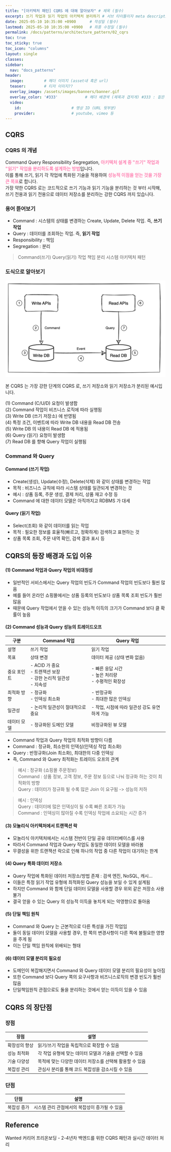 ```yaml
---
title: "[아키텍처 패턴] CQRS 에 대해 알아보자" # 제목 (필수)
excerpt: 쓰기 작업과 읽기 작업의 아키텍처 분리하기 # 서브 타이틀이자 meta description (필수)
date: 2025-05-10 10:35:00 +0900      # 작성일 (필수)
lastmod: 2025-05-10 10:35:00 +0900   # 최종 수정일 (필수)
permalink: /docs/patterns/architecture_pattern/02_cqrs
toc: true
toc_sticky: true
toc_icon: "columns"
layout: single
classes: 
sidebar:
  nav: "docs_patterns"
header: 
  image:         # 헤더 이미지 (asset내 혹은 url)
  teaser:        # 티저 이미지??
  overlay_image: /assets/images/banners/banner.gif
  overlay_color: '#333'            # 헤더 배경색 (제목과 겹치게) #333 : 짙은 회색 (필수)
  video:
    id:                      # 영상 ID (URL 뒷부분)
    provider:                # youtube, vimeo 등
---
```

<!--postNo: 20250510_001-->

## CQRS  

### CQRS 의 개념  

Command Query Responsibility Segregation, <b><font color="FF82B2">아키텍처 설계 중 "쓰기" 작업과 "읽기" 작업을 분리하도록 설계하는 방법</font></b>입니다.  
이를 통해 쓰기, 읽기 각 작업에 특화된 기술을 적용하여 <b><font color="FF82B2">성능적 이점을 얻는 것을 가장 큰 목표</font></b>로 합니다.  
가장 약한 CQRS 로는 코드적으로 쓰기 기능과 읽기 기능을 분리하는 것 부터 시작해,  
쓰기 전용과 읽기 전용으로 데이터 저장소를 분리하는 강한 CQRS 까지 있습니다.  

### 용어 뜯어보기  

- Command : 시스템의 상태를 변경하는 Create, Update, Delete 작업. 즉, **쓰기 작업**  
- Query : 데이터를 조회하는 작업. 즉, **읽기 작업**  
- Responsibility : 책임  
- Segregation : 분리  

> Command(쓰기) Query(읽기) 작업 책임 분리 시스템 아키텍처 패턴  

### 도식으로 알아보기  

![](/assets/images/20250510_001_001.png)

본 CQRS 는 가장 강한 단계의 CQRS 로, 쓰기 저장소와 읽기 저장소가 분리된 예시입니다.  

(1) Command (C/U/D) 요청이 발생함  
(2) Command 작업이 비즈니스 로직에 따라 실행됨  
(3) Write DB (쓰기 저장소) 에 반영됨  
(4) 특정 조건, 이벤트에 따라 Write DB 내용을 Read DB 전송  
(5) Write DB 의 내용이 Read DB 에 적용됨  
(6) Query (읽기) 요청이 발생함  
(7) Read DB 를 향해 Query 작업이 실행됨  


### Command 와 Query  

#### Command (쓰기 작업)  

- Create(생성), Update(수정), Delete(삭제) 와 같이 상태를 변경하는 작업  
- 목적 : 비즈니스 규칙에 따라 시스템 상태를 일관되게 변경하는 것  
- 예시 : 상품 등록, 주문 생성, 결제 처리, 상품 재고 수정 등  
- Command 에 대한 데이터 모델은 아직까지고 RDBMS 가 대세  

#### Query (읽기 작업)  

- Select(조회) 와 같이 데이터를 읽는 작업  
- 목적 : 필요한 정보를 효율적(빠르고, 정확하게) 검색하고 표현하는 것  
- 상품 목록 조회, 주문 내역 확인, 검색 결과 표시 등  


## CQRS의 등장 배경과 도입 이유  

#### (1) Command 작업과 Query 작업의 비대칭성  

- 일반적인 서비스에서는 Query 작업의 빈도가 Command 작업의 빈도보다 훨씬 많음  
- 예를 들어 온라인 쇼핑몰에서는 상품 등록의 빈도보다 상품 목록 조회 빈도가 훨씬 많음  
- 때문에 Query 작업에서 얻을 수 있는 성능적 이득의 크기가 Command 보다 클 확률이 높음  


#### (2) Command 성능과 Query 성능의 트레이드오프    

|구분|Command 작업|Query 작업|
|---|---|---|
|설명|쓰기 작업|읽기 작업|
|목표|상태 변경|데이터 제공 (상태 변화 없음)|
|중요 포인트|- ACID 가 중요<br>- 트랜잭션 보장<br>- 강한 논리적 일관성<br>- 지속성|- 빠른 응답 시간<br>- 높은 처리량<br>- 수평적인 확장성|
|최적화 방향|- 정규화<br>- 인덱싱 최소화|- 반정규화<br>- 최대한 많은 인덱싱|
|일관성|- 논리적 일관성이 절대적으로 중요|- 작업, 시점에 따라 일관성 강도 유연하게 가능|
|데이터 모델|- 정규화된 도메인 모델|비정규화된 뷰 모델|

- Command 작업과 Query 작업의 최적화 방향이 다름  
- Command : 정규화, 최소한의 인덱싱(인덱싱 작업 최소화)  
- Query : 반정규화(Join 최소화), 최대한의 다중 인덱싱  
- 즉, Command 와 Query 최적화는 트레이드 오프의 관계  


> 예시 : 정규화 (쇼핑몰 주문정보)  
> Command : 상품 정보, 고객 정보, 주문 정보 등으로 나눠 정규화 하는 것이 최적화의 방향    
> Query : 데이터가 정규화 될 수록 많은 Join 이 요구됨 -> 성능의 저하  

> 예시 : 인덱싱  
> Query : 데이터에 많은 인덱싱이 될 수록 빠른 조회가 가능  
> Command : 인덱싱이 많아질 수록 인덱싱 작업에 소요되는 시간 증가  

#### (3) 모놀리식 아키텍처에서 트랜잭션 락  

- 모놀리식 아키텍처에서는 시스템 전반이 단일 공유 데이터베이스를 사용  
- 따라서 Command 작업과 Query 작업도 동일한 데이터 모델을 바라봄  
- 무결성을 위한 트랜잭션 락으로 인해 하나의 작업 중 다른 작업이 대기하는 한계  

#### (4) Query 특화 데이터 저장소  

- Query 작업에 특화된 데이터 저장소/방법 존재 : 검색 엔진, NoSQL, 캐시...  
- 이들은 특정 읽기 작업 유형에 최적화된 Query 성능을 보일 수 있게 설계됨  
- 하지만 Command 와 함께 단일 데이터 모델을 사용할 경우 위외 같은 저장소 사용 불가  
- 결국 얻을 수 있는 Query 의 성능적 이득을 놓치게 되는 악영향으로 돌아옴  

#### (5) 단일 책임 원칙  

- Command 와 Query 는 근본적으로 다른 특성을 가진 작업임  
- 둘이 동일 데이터 모델을 사용할 경우, 한 쪽의 변경사항이 다른 쪽에 불필요한 영향을 주게 됨  
- 이는 단일 책임 원칙에 위배되는 형태   

#### (6) 데이터 모델 분리의 필요성  

- 도메인이 복잡해지면서 Command 와 Query 데이터 모델 분리의 필요성이 높아짐  
- 또한 Command 보다 Query 쪽의 요구사항과 비즈니스로직의 변경 빈도가 훨씬 많음  
- 단일책임원칙 관점으로도 둘을 분리하는 것에서 얻는 이득이 있을 수 있음  

## CQRS 의 장단점  

### 장점  

|장점|설명|
|---|---|
|확장성의 향상|읽기/쓰기 작업을 독립적으로 확장할 수 있음|
|성능 최적화|각 작업 유형에 맞는 데이터 모델과 기술을 선택할 수 있음|
|기술 다양성|목적에 맞는 다양한 데이터 저장소를 선택해 활용할 수 있음|
|복잡성 관리|관심사 분리를 통해 코드 복잡성을 감소시킬 수 있음|

### 단점  

|단점|설명|
|---|---|
|복잡성 증가|시스템 관리 관점에서의 복잡성이 증가될 수 있음|


## Reference  

Wanted 커리어 프리온보딩 - 2-4년차 백엔드를 위한 CQRS 패턴과 실시간 데이터 처리  








